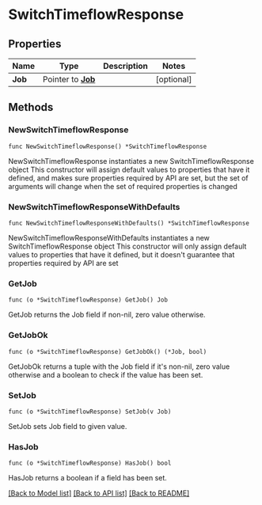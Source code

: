 # SwitchTimeflowResponse

## Properties

Name | Type | Description | Notes
------------ | ------------- | ------------- | -------------
**Job** | Pointer to [**Job**](Job.md) |  | [optional] 

## Methods

### NewSwitchTimeflowResponse

`func NewSwitchTimeflowResponse() *SwitchTimeflowResponse`

NewSwitchTimeflowResponse instantiates a new SwitchTimeflowResponse object
This constructor will assign default values to properties that have it defined,
and makes sure properties required by API are set, but the set of arguments
will change when the set of required properties is changed

### NewSwitchTimeflowResponseWithDefaults

`func NewSwitchTimeflowResponseWithDefaults() *SwitchTimeflowResponse`

NewSwitchTimeflowResponseWithDefaults instantiates a new SwitchTimeflowResponse object
This constructor will only assign default values to properties that have it defined,
but it doesn't guarantee that properties required by API are set

### GetJob

`func (o *SwitchTimeflowResponse) GetJob() Job`

GetJob returns the Job field if non-nil, zero value otherwise.

### GetJobOk

`func (o *SwitchTimeflowResponse) GetJobOk() (*Job, bool)`

GetJobOk returns a tuple with the Job field if it's non-nil, zero value otherwise
and a boolean to check if the value has been set.

### SetJob

`func (o *SwitchTimeflowResponse) SetJob(v Job)`

SetJob sets Job field to given value.

### HasJob

`func (o *SwitchTimeflowResponse) HasJob() bool`

HasJob returns a boolean if a field has been set.


[[Back to Model list]](../README.md#documentation-for-models) [[Back to API list]](../README.md#documentation-for-api-endpoints) [[Back to README]](../README.md)


